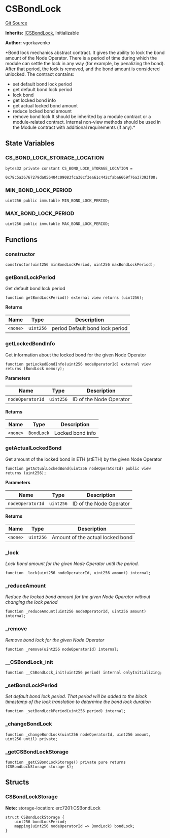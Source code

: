 # CSBondLock
[Git Source](https://github.com/lidofinance/community-staking-module/blob/efc92ba178845b0562e369d8d71b585ba381ab86/src/abstract/CSBondLock.sol)

**Inherits:**
[ICSBondLock](/src/interfaces/ICSBondLock.sol/interface.ICSBondLock.md), Initializable

**Author:**
vgorkavenko

*Bond lock mechanics abstract contract.
It gives the ability to lock the bond amount of the Node Operator.
There is a period of time during which the module can settle the lock in any way (for example, by penalizing the bond).
After that period, the lock is removed, and the bond amount is considered unlocked.
The contract contains:
- set default bond lock period
- get default bond lock period
- lock bond
- get locked bond info
- get actual locked bond amount
- reduce locked bond amount
- remove bond lock
It should be inherited by a module contract or a module-related contract.
Internal non-view methods should be used in the Module contract with additional requirements (if any).*


## State Variables
### CS_BOND_LOCK_STORAGE_LOCATION

```solidity
bytes32 private constant CS_BOND_LOCK_STORAGE_LOCATION =
    0x78c5a36767279da056404c09083fca30cf3ea61c442cfaba6669f76a37393f00;
```


### MIN_BOND_LOCK_PERIOD

```solidity
uint256 public immutable MIN_BOND_LOCK_PERIOD;
```


### MAX_BOND_LOCK_PERIOD

```solidity
uint256 public immutable MAX_BOND_LOCK_PERIOD;
```


## Functions
### constructor


```solidity
constructor(uint256 minBondLockPeriod, uint256 maxBondLockPeriod);
```

### getBondLockPeriod

Get default bond lock period


```solidity
function getBondLockPeriod() external view returns (uint256);
```
**Returns**

|Name|Type|Description|
|----|----|-----------|
|`<none>`|`uint256`|period Default bond lock period|


### getLockedBondInfo

Get information about the locked bond for the given Node Operator


```solidity
function getLockedBondInfo(uint256 nodeOperatorId) external view returns (BondLock memory);
```
**Parameters**

|Name|Type|Description|
|----|----|-----------|
|`nodeOperatorId`|`uint256`|ID of the Node Operator|

**Returns**

|Name|Type|Description|
|----|----|-----------|
|`<none>`|`BondLock`|Locked bond info|


### getActualLockedBond

Get amount of the locked bond in ETH (stETH) by the given Node Operator


```solidity
function getActualLockedBond(uint256 nodeOperatorId) public view returns (uint256);
```
**Parameters**

|Name|Type|Description|
|----|----|-----------|
|`nodeOperatorId`|`uint256`|ID of the Node Operator|

**Returns**

|Name|Type|Description|
|----|----|-----------|
|`<none>`|`uint256`|Amount of the actual locked bond|


### _lock

*Lock bond amount for the given Node Operator until the period.*


```solidity
function _lock(uint256 nodeOperatorId, uint256 amount) internal;
```

### _reduceAmount

*Reduce the locked bond amount for the given Node Operator without changing the lock period*


```solidity
function _reduceAmount(uint256 nodeOperatorId, uint256 amount) internal;
```

### _remove

*Remove bond lock for the given Node Operator*


```solidity
function _remove(uint256 nodeOperatorId) internal;
```

### __CSBondLock_init


```solidity
function __CSBondLock_init(uint256 period) internal onlyInitializing;
```

### _setBondLockPeriod

*Set default bond lock period. That period will be added to the block timestamp of the lock translation to determine the bond lock duration*


```solidity
function _setBondLockPeriod(uint256 period) internal;
```

### _changeBondLock


```solidity
function _changeBondLock(uint256 nodeOperatorId, uint256 amount, uint256 until) private;
```

### _getCSBondLockStorage


```solidity
function _getCSBondLockStorage() private pure returns (CSBondLockStorage storage $);
```

## Structs
### CSBondLockStorage
**Note:**
storage-location: erc7201:CSBondLock


```solidity
struct CSBondLockStorage {
    uint256 bondLockPeriod;
    mapping(uint256 nodeOperatorId => BondLock) bondLock;
}
```

